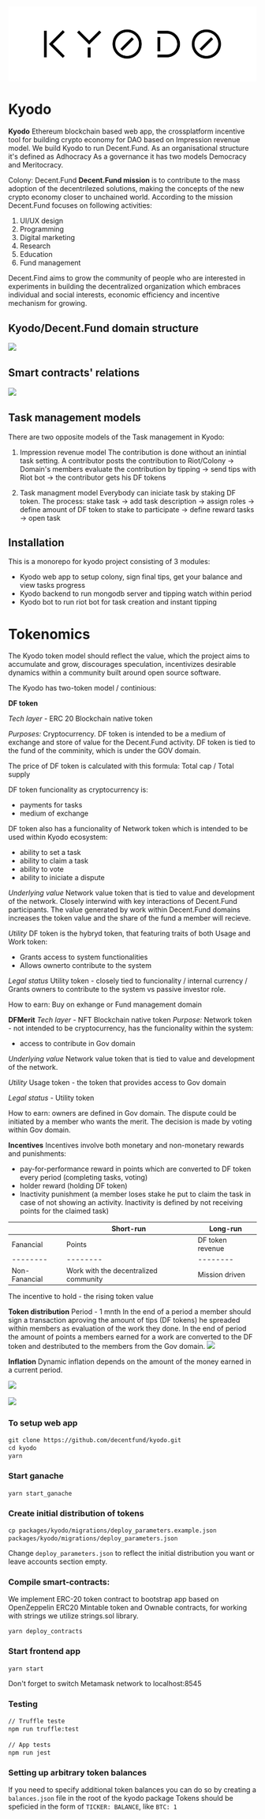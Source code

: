 <img align="center" src="./img/kyodo_logo.svg" />

# Kyodo
**Kyodo**
Ethereum blockchain based web app, the crossplatform incentive tool for building crypto economy for DAO based on Impression revenue model. We build Kyodo to run Decent.Fund. 
As an organisational structure it's defined as Adhocracy
As a governance it has two models Democracy and Meritocracy.

Colony: Decent.Fund
**Decent.Fund mission** is to contribute to the mass adoption of the decentrilezed solutions, making the concepts of the new crypto economy closer to unchained world. According to the mission Decent.Fund focuses on following activities:

1. UI/UX design
2. Programming
3. Digital marketing
4. Research
5. Education
6. Fund management 

Decent.Find aims to grow the community of people who are interested in experiments in building the decentralized organization which embraces individual and social interests, economic efficiency and incentive mechanism for growing.

## Kyodo/Decent.Fund domain structure
![](https://i.imgur.com/ec7SFum.png)

## Smart contracts' relations
![](https://i.imgur.com/SQ1tplh.png)

## Task management models
There are two opposite models of the Task management in Kyodo:

1. Impression revenue model
The contribution is done without an inintial task setting. 
A contributor posts the contribution to Riot/Colony → Domain's members evaluate the contribution by tipping → send tips with Riot bot → the contributor gets his DF tokens

2. Task managment model
Everybody can iniciate task by staking DF token.
The process:
stake task → add task description → assign roles →  define amount of DF token to stake to participate → define reward tasks  → open task

## Installation
This is a monorepo for kyodo project consisting of 3 modules:
- Kyodo web app to setup colony, sign final tips, get your balance and view tasks progress
- Kyodo backend to run mongodb server and tipping watch within period
- Kyodo bot to run riot bot for task creation and instant tipping

# **Tokenomics**

The Kyodo token model should reflect the value, which the project aims to accumulate and grow, discourages speculation, incentivizes desirable dynamics within a community built around open source software. 

The Kyodo has two-token model / continious: 

**DF token**

*Tech layer* - ERC 20 Blockchain native token
 
*Purposes:*
Cryptocurrency. DF token is intended to be a medium of exchange and store of value for the Decent.Fund activity.  DF token is tied to the fund of the comminity, which is under the GOV domain. 

The price of DF token is calculated with this formula:
Total cap / Total supply

DF token funcionality as cryptocurrency is:
- payments for tasks
- medium of exchange


DF token also has a funcionality of  Network token which is intended to be used within Kyodo ecosystem:
- ability to set a task
- ability to claim a task
- ability to vote
- ability to iniciate a dispute 

*Underlying value*
Network value token that is tied to value and development of the network. 
Closely interwind with key interactions of Decent.Fund participants. The value generated by work within Decent.Fund domains increases the token value and the share of the fund a member will recieve.

*Utility*
DF token is the hybryd token, that featuring traits of both Usage and Work token:
- Grants access to system functionalities
- Allows ownerto contribute to the system

*Legal status*
Utility token - closely tied to funcionality  / internal currency / Grants owners to contribute to the system vs passive investor role. 

How to earn: Buy on exhange or Fund management domain

**DFMerit** 
*Tech layer* - NFT Blockchain native token
*Purpose:*
Network token - not intended to be cryptocurrency, has the funcionality within the system:
- access to contribute in Gov domain

*Underlying value* 
Network value token that is tied to value and development of the network. 

*Utility* 
Usage token - the token that provides access to Gov domain 

*Legal status* - Utility token

How to earn: owners are defined in Gov domain. The dispute could be initiated by a member who wants the merit. The decision is made by voting within Gov domain. 

**Incentives**
Incentives involve both monetary and non-monetary rewards and punishments:
- pay-for-performance reward in points which are converted to DF token every period (completing tasks, voting)
- holder reward (holding DF token)
- Inactivity punishment (a member loses stake he put to claim the task in case  of not showing an activity. Inactivity is defined by not receiving points for the claimed task)

|  | Short-run | Long-run |
| -------- | -------- | -------- |
| Fanancial    | Points     | DF token revenue     |
| -------- | -------- | -------- |
| Non-Fanancial    | Work with the decentralized community     | Mission driven    |

The incentive to hold - the rising token value

**Token distribution**
Period - 1 mnth
In the end of a period a member should sign a transaction aproving the amount of tips (DF tokens) he spreaded within members as evaluation of the work they done. 
In the end of period the amount of points a members earned for a work are converted to the DF token and destributed to the members from the Gov domain.
![](https://i.imgur.com/fEaJ4b0.png)

**Inflation**
Dynamic inflation depends on the amount of  the money earned in a current period.







![](https://i.imgur.com/KcjRVop.png)

![](https://i.imgur.com/rmQ2QMA.png)

### To setup web app

```
git clone https://github.com/decentfund/kyodo.git
cd kyodo
yarn
```

### Start ganache

```
yarn start_ganache
```

### Create initial distribution of tokens

```
cp packages/kyodo/migrations/deploy_parameters.example.json packages/kyodo/migrations/deploy_parameters.json
```

Change `deploy_parameters.json` to reflect the initial distribution you want or leave accounts section empty.

### Compile smart-contracts:
We implement ERC-20 token contract to bootstrap app based on OpenZeppelin ERC20 Mintable token and Ownable contracts, for working with strings we utilize strings.sol library.

```
yarn deploy_contracts
```

### Start frontend app

```
yarn start
```

Don't forget to switch Metamask network to localhost:8545


### Testing

```
// Truffle teste
npm run truffle:test

// App tests
npm run jest
```

### Setting up arbitrary token balances

If you need to specify additional token balances you can do so by creating a `balances.json` file in the root of the kyodo package
Tokens should be speficied in the form of `TICKER: BALANCE`, like `BTC: 1`
